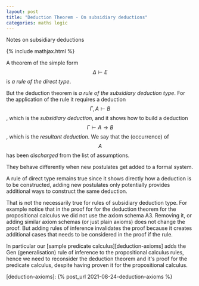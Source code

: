 ```yaml
---
layout: post
title: "Deduction Theorem - On subsidiary deductions"
categories: maths logic
---
```


Notes on subsidiary deductions

{% include mathjax.html %}


A theorem of the simple form $$\Delta \vdash E$$ is _a rule of the direct
type_.

But the deduction theorem is _a rule of the subsidiary deduction type_. For the
application of the rule it requires a deduction $$\Gamma, A \vdash B$$, which
is the _subsidiary deduction_, and it shows how to build a deduction $$\Gamma
\vdash A \to B$$, which is the _resultant deduction_. We say that the
(occurrence) of $$A$$ has been _discharged_ from the list of assumptions.

They behave differently when new postulates get added to a formal system.

A rule of direct type remains true since it shows directly how a deduction is
to be constructed, adding new postulates only potentially provides additional
ways to construct the same deduction.

That is not the necessarily true for rules of subsidiary deduction type. For
example notice that in the proof for for the deduction theorem for the
propositional calculus we did not use the axiom schema A3. Removing it, or
adding similar axiom schemas (or just plain axioms) does not change the proof.
But adding rules of inference invalidates the proof because it creates
additional cases that needs to be considered in the proof if the rule.

In particular our [sample predicate calculus][deduction-axioms] adds the Gen
(generalisation) rule of inference to the propositional calculus rules, hence
we need to reconsider the deduction theorem and it's proof for the predicate
calculus, despite having proven it for the propositional calculus.


[deduction-axioms]:        {% post_url 2021-08-24-deduction-axioms %}
